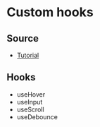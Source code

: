 # Custom hooks

## Source
- [Tutorial](https://www.youtube.com/watch?v=ks8oftGP2oc&list=PL6DxKON1uLOHya4bDIynPTCwZHrezUlFs&index=2)

## Hooks
- useHover
- useInput
- useScroll
- useDebounce
